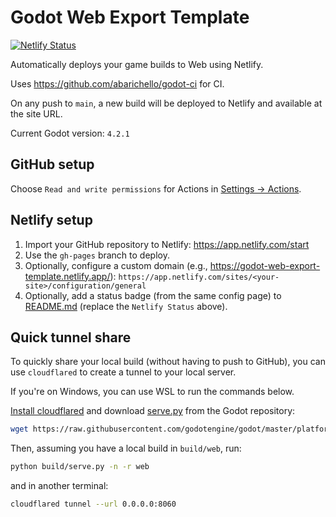 # Godot Web Export Template

[![Netlify Status](https://api.netlify.com/api/v1/badges/695dd1ff-9c7a-473d-bb5b-a89c5c9a979f/deploy-status)](https://app.netlify.com/sites/godot-web-export-template/deploys)

Automatically deploys your game builds to Web using Netlify.

Uses <https://github.com/abarichello/godot-ci> for CI.

On any push to `main`, a new build will be deployed to Netlify and available at the site URL.

Current Godot version: `4.2.1`

## GitHub setup

Choose `Read and write permissions` for Actions in [Settings → Actions](../../settings/actions).

## Netlify setup

1. Import your GitHub repository to Netlify: <https://app.netlify.com/start>
2. Use the `gh-pages` branch to deploy.
3. Optionally, configure a custom domain (e.g., <https://godot-web-export-template.netlify.app/>): `https://app.netlify.com/sites/<your-site>/configuration/general`
4. Optionally, add a status badge (from the same config page) to [README.md](README.md) (replace the `Netlify Status` above).

## Quick tunnel share

To quickly share your local build (without having to push to GitHub), you can use `cloudflared` to create a tunnel to your local server.

If you're on Windows, you can use WSL to run the commands below.

[Install cloudflared](https://developers.cloudflare.com/cloudflare-one/connections/connect-networks/downloads/)
and download [serve.py](https://raw.githubusercontent.com/godotengine/godot/master/platform/web/serve.py) from the Godot repository:

```bash
wget https://raw.githubusercontent.com/godotengine/godot/master/platform/web/serve.py -P build
```

Then, assuming you have a local build in `build/web`, run:

```bash
python build/serve.py -n -r web
```

and in another terminal:

```bash
cloudflared tunnel --url 0.0.0.0:8060
```
